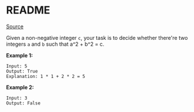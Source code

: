 # README #

[Source](https://leetcode.com/problems/sum-of-square-numbers/description/)

Given a non-negative integer `c`, your task is to decide whether there're two integers `a` and `b` such that a^2 + b^2 = c.

**Example 1:**

```
Input: 5
Output: True
Explanation: 1 * 1 + 2 * 2 = 5
```

**Example 2:**

```
Input: 3
Output: False
```
